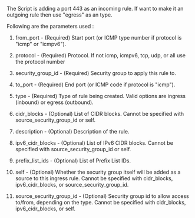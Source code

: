 The Script is adding a port 443 as an incoming rule. If want to make it an outgoing rule then use "egress" as an type.

Following are the parameters used :

1. from_port - (Required) Start port (or ICMP type number if protocol is "icmp" or "icmpv6").

2. protocol - (Required) Protocol. If not icmp, icmpv6, tcp, udp, or all use the protocol number

3. security_group_id - (Required) Security group to apply this rule to.

4. to_port - (Required) End port (or ICMP code if protocol is "icmp").

5. type - (Required) Type of rule being created. Valid options are ingress (inbound) or egress (outbound).

6. cidr_blocks - (Optional) List of CIDR blocks. Cannot be specified with source_security_group_id or self.

7. description - (Optional) Description of the rule.

8. ipv6_cidr_blocks - (Optional) List of IPv6 CIDR blocks. Cannot be specified with source_security_group_id or self.

9. prefix_list_ids - (Optional) List of Prefix List IDs.

10. self - (Optional) Whether the security group itself will be added as a source to this ingress rule. Cannot be specified with cidr_blocks, ipv6_cidr_blocks, or source_security_group_id.

11. source_security_group_id - (Optional) Security group id to allow access to/from, depending on the type. Cannot be specified with cidr_blocks, ipv6_cidr_blocks, or self.
